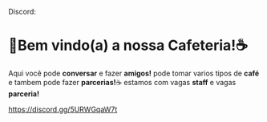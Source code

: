 Discord:
# 🍪Bem vindo(a) a nossa Cafeteria!☕️
Aqui você pode **conversar** e fazer **amigos!**
pode tomar varios tipos de **café** e tambem pode fazer **parcerias!**☕️
estamos com vagas **staff** e vagas **parceria!**

https://discord.gg/5URWGqaW7t
